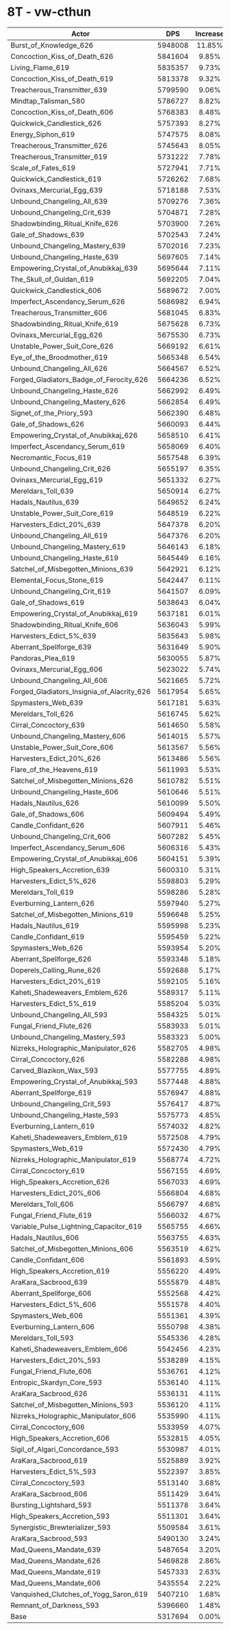 # 8T - vw-cthun
| Actor | DPS | Increase |
|---|:---:|:---:|
|Burst_of_Knowledge_626|5948008|11.85%|
|Concoction_Kiss_of_Death_626|5841604|9.85%|
|Living_Flame_619|5835357|9.73%|
|Concoction_Kiss_of_Death_619|5813378|9.32%|
|Treacherous_Transmitter_639|5799590|9.06%|
|Mindtap_Talisman_580|5786727|8.82%|
|Concoction_Kiss_of_Death_606|5768383|8.48%|
|Quickwick_Candlestick_626|5757393|8.27%|
|Energy_Siphon_619|5747575|8.08%|
|Treacherous_Transmitter_626|5745643|8.05%|
|Treacherous_Transmitter_619|5731222|7.78%|
|Scale_of_Fates_619|5727941|7.71%|
|Quickwick_Candlestick_619|5726262|7.68%|
|Ovinaxs_Mercurial_Egg_639|5718188|7.53%|
|Unbound_Changeling_All_639|5709276|7.36%|
|Unbound_Changeling_Crit_639|5704871|7.28%|
|Shadowbinding_Ritual_Knife_626|5703900|7.26%|
|Gale_of_Shadows_639|5702543|7.24%|
|Unbound_Changeling_Mastery_639|5702016|7.23%|
|Unbound_Changeling_Haste_639|5697605|7.14%|
|Empowering_Crystal_of_Anubikkaj_639|5695644|7.11%|
|The_Skull_of_Guldan_619|5692205|7.04%|
|Quickwick_Candlestick_606|5689672|7.00%|
|Imperfect_Ascendancy_Serum_626|5686982|6.94%|
|Treacherous_Transmitter_606|5681045|6.83%|
|Shadowbinding_Ritual_Knife_619|5675628|6.73%|
|Ovinaxs_Mercurial_Egg_626|5675530|6.73%|
|Unstable_Power_Suit_Core_626|5669192|6.61%|
|Eye_of_the_Broodmother_619|5665348|6.54%|
|Unbound_Changeling_All_626|5664567|6.52%|
|Forged_Gladiators_Badge_of_Ferocity_626|5664236|6.52%|
|Unbound_Changeling_Haste_626|5662992|6.49%|
|Unbound_Changeling_Mastery_626|5662854|6.49%|
|Signet_of_the_Priory_593|5662390|6.48%|
|Gale_of_Shadows_626|5660093|6.44%|
|Empowering_Crystal_of_Anubikkaj_626|5658510|6.41%|
|Imperfect_Ascendancy_Serum_619|5658069|6.40%|
|Necromantic_Focus_619|5657548|6.39%|
|Unbound_Changeling_Crit_626|5655197|6.35%|
|Ovinaxs_Mercurial_Egg_619|5651332|6.27%|
|Mereldars_Toll_639|5650914|6.27%|
|Hadals_Nautilus_639|5649652|6.24%|
|Unstable_Power_Suit_Core_619|5648519|6.22%|
|Harvesters_Edict_20%_639|5647378|6.20%|
|Unbound_Changeling_All_619|5647376|6.20%|
|Unbound_Changeling_Mastery_619|5646143|6.18%|
|Unbound_Changeling_Haste_619|5645449|6.16%|
|Satchel_of_Misbegotten_Minions_639|5642921|6.12%|
|Elemental_Focus_Stone_619|5642447|6.11%|
|Unbound_Changeling_Crit_619|5641507|6.09%|
|Gale_of_Shadows_619|5638643|6.04%|
|Empowering_Crystal_of_Anubikkaj_619|5637181|6.01%|
|Shadowbinding_Ritual_Knife_606|5636043|5.99%|
|Harvesters_Edict_5%_639|5635643|5.98%|
|Aberrant_Spellforge_639|5631649|5.90%|
|Pandoras_Plea_619|5630055|5.87%|
|Ovinaxs_Mercurial_Egg_606|5623022|5.74%|
|Unbound_Changeling_All_606|5621665|5.72%|
|Forged_Gladiators_Insignia_of_Alacrity_626|5617954|5.65%|
|Spymasters_Web_639|5617181|5.63%|
|Mereldars_Toll_626|5616745|5.62%|
|Cirral_Concoctory_639|5614650|5.58%|
|Unbound_Changeling_Mastery_606|5614015|5.57%|
|Unstable_Power_Suit_Core_606|5613567|5.56%|
|Harvesters_Edict_20%_626|5613486|5.56%|
|Flare_of_the_Heavens_619|5611993|5.53%|
|Satchel_of_Misbegotten_Minions_626|5610782|5.51%|
|Unbound_Changeling_Haste_606|5610646|5.51%|
|Hadals_Nautilus_626|5610099|5.50%|
|Gale_of_Shadows_606|5609494|5.49%|
|Candle_Confidant_626|5607911|5.46%|
|Unbound_Changeling_Crit_606|5607282|5.45%|
|Imperfect_Ascendancy_Serum_606|5606316|5.43%|
|Empowering_Crystal_of_Anubikkaj_606|5604151|5.39%|
|High_Speakers_Accretion_639|5600310|5.31%|
|Harvesters_Edict_5%_626|5598803|5.29%|
|Mereldars_Toll_619|5598286|5.28%|
|Everburning_Lantern_626|5597940|5.27%|
|Satchel_of_Misbegotten_Minions_619|5596648|5.25%|
|Hadals_Nautilus_619|5595998|5.23%|
|Candle_Confidant_619|5595459|5.22%|
|Spymasters_Web_626|5593954|5.20%|
|Aberrant_Spellforge_626|5593348|5.18%|
|Doperels_Calling_Rune_626|5592688|5.17%|
|Harvesters_Edict_20%_619|5592105|5.16%|
|Kaheti_Shadeweavers_Emblem_626|5589317|5.11%|
|Harvesters_Edict_5%_619|5585204|5.03%|
|Unbound_Changeling_All_593|5584325|5.01%|
|Fungal_Friend_Flute_626|5583933|5.01%|
|Unbound_Changeling_Mastery_593|5583323|5.00%|
|Nizreks_Holographic_Manipulator_626|5582705|4.98%|
|Cirral_Concoctory_626|5582288|4.98%|
|Carved_Blazikon_Wax_593|5577755|4.89%|
|Empowering_Crystal_of_Anubikkaj_593|5577448|4.88%|
|Aberrant_Spellforge_619|5576947|4.88%|
|Unbound_Changeling_Crit_593|5576417|4.87%|
|Unbound_Changeling_Haste_593|5575773|4.85%|
|Everburning_Lantern_619|5574032|4.82%|
|Kaheti_Shadeweavers_Emblem_619|5572508|4.79%|
|Spymasters_Web_619|5572430|4.79%|
|Nizreks_Holographic_Manipulator_619|5568774|4.72%|
|Cirral_Concoctory_619|5567155|4.69%|
|High_Speakers_Accretion_626|5567033|4.69%|
|Harvesters_Edict_20%_606|5566804|4.68%|
|Mereldars_Toll_606|5566797|4.68%|
|Fungal_Friend_Flute_619|5566032|4.67%|
|Variable_Pulse_Lightning_Capacitor_619|5565755|4.66%|
|Hadals_Nautilus_606|5563755|4.63%|
|Satchel_of_Misbegotten_Minions_606|5563519|4.62%|
|Candle_Confidant_606|5561893|4.59%|
|High_Speakers_Accretion_619|5556220|4.49%|
|AraKara_Sacbrood_639|5555879|4.48%|
|Aberrant_Spellforge_606|5552568|4.42%|
|Harvesters_Edict_5%_606|5551578|4.40%|
|Spymasters_Web_606|5551361|4.39%|
|Everburning_Lantern_606|5550798|4.38%|
|Mereldars_Toll_593|5545336|4.28%|
|Kaheti_Shadeweavers_Emblem_606|5542456|4.23%|
|Harvesters_Edict_20%_593|5538289|4.15%|
|Fungal_Friend_Flute_606|5536761|4.12%|
|Entropic_Skardyn_Core_593|5536140|4.11%|
|AraKara_Sacbrood_626|5536131|4.11%|
|Satchel_of_Misbegotten_Minions_593|5536120|4.11%|
|Nizreks_Holographic_Manipulator_606|5535990|4.11%|
|Cirral_Concoctory_606|5533959|4.07%|
|High_Speakers_Accretion_606|5532815|4.05%|
|Sigil_of_Algari_Concordance_593|5530987|4.01%|
|AraKara_Sacbrood_619|5525889|3.92%|
|Harvesters_Edict_5%_593|5522397|3.85%|
|Cirral_Concoctory_593|5513140|3.68%|
|AraKara_Sacbrood_606|5511429|3.64%|
|Bursting_Lightshard_593|5511378|3.64%|
|High_Speakers_Accretion_593|5511301|3.64%|
|Synergistic_Brewterializer_593|5509584|3.61%|
|AraKara_Sacbrood_593|5490130|3.24%|
|Mad_Queens_Mandate_639|5487654|3.20%|
|Mad_Queens_Mandate_626|5469828|2.86%|
|Mad_Queens_Mandate_619|5457333|2.63%|
|Mad_Queens_Mandate_606|5435554|2.22%|
|Vanquished_Clutches_of_Yogg_Saron_619|5407210|1.68%|
|Remnant_of_Darkness_593|5396660|1.48%|
|Base|5317694|0.00%|
